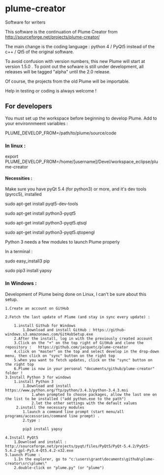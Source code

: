 # plume-creator
Software for writers

This software is the continuation of Plume Creator from http://sourceforge.net/projects/plume-creator/

The main change is the coding language : python 4 / PyQt5 instead of the c++ / Qt5 of the original software.

To avoid confusion with version numbers, this new Plume will start at version 1.5.0 . To point out the sofware is still under development, all releases will be tagged "alpha" until the 2.0 release.

Of course, the projects from the old Plume will be importable.

Help in testing or coding is always welcome !

## For developers 



You must set up the workspace before beginning to develop Plume.
Add to your environnmeent variables :

PLUME_DEVELOP_FROM=/path/to/plume/source/code

### In linux :
export PLUME_DEVELOP_FROM=/home/[username]/Devel/workspace_eclipse/plume-creator

#### Necessities :
Make sure you have pyQt 5.4 (for python3) or more, and it's dev tools (pyrcc5), installed

sudo apt-get install pyqt5-dev-tools

sudo apt-get install python3-pyqt5

sudo apt-get install python3-pyqt5.qtsql

sudo apt-get install python3-pyqt5.qtopengl

Python 3 needs a few modules to launch Plume properly

In a terminal :

sudo easy_install3 pip

sudo pip3 install yapsy

### In Windows :
Development of Plume being done on Linux, I can't be sure about this setup.

    1.Create an account on GitHub
    
    2.Fetch the last update of Plume (and stay in sync every update) :
    
        1.install Github for Windows
            1.Download and install GitHub : https://github-windows.s3.amazonaws.com/GitHubSetup.exe
        2.After the install, log in with the previously created account
        3.Click on the "+" on the top right of GitHub and clone the repository :   https://github.com/jacquetc/plume-creator
        4.click on "master" on the top and select develop in the drop-down menu, then click on "sync" button on the right top
        5.when you want to fetch updates, click on the "sync" button on the right top
        6.Plume is now in your personal "documents/github/plume-creator" folder !
    3.Install Python 3 for windows
        1.install Python 3
            1.Download and install https://www.python.org/ftp/python/3.4.3/python-3.4.3.msi
                1.when prompted to choose packages, allow the last one on the list to be installed ("add python.exe to the path")
                2.let the other settings with the default values
         2.install the necessary modules
            1.launch a command line prompt (start menu/all programs/accessories/command line prompt) .
            2.type :       
            
            pip3 install yapsy
            
    4.Install PyQt5
        1.Download and install : http://sourceforge.net/projects/pyqt/files/PyQt5/PyQt-5.4.2/PyQt5-5.4.2-gpl-Py3.4-Qt5.4.2-x32.exe
    5.launch Plume :
        1.In the explorer, go to "c:\users\grant\documents\github\plume-creator\src\plume\"
        2.double-click on "plume.py" (or "plume")
